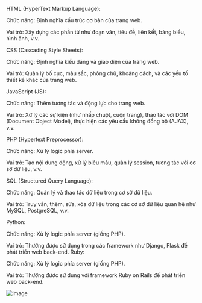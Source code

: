 HTML (HyperText Markup Language):

Chức năng: Định nghĩa cấu trúc cơ bản của trang web.


Vai trò: Xây dựng các phần tử như đoạn văn, tiêu đề, liên kết, bảng biểu, hình ảnh, v.v.


CSS (Cascading Style Sheets):

Chức năng: Định nghĩa kiểu dáng và giao diện của trang web.


Vai trò: Quản lý bố cục, màu sắc, phông chữ, khoảng cách, và các yếu tố thiết kế khác của trang web.


JavaScript (JS):

Chức năng: Thêm tương tác và động lực cho trang web.


Vai trò: Xử lý các sự kiện (như nhấp chuột, cuộn trang), thao tác với DOM (Document Object Model), thực hiện các yêu cầu không đồng bộ (AJAX), v.v.


PHP (Hypertext Preprocessor):

Chức năng: Xử lý logic phía server.


Vai trò: Tạo nội dung động, xử lý biểu mẫu, quản lý session, tương tác với cơ sở dữ liệu, v.v.


SQL (Structured Query Language):

Chức năng: Quản lý và thao tác dữ liệu trong cơ sở dữ liệu.


Vai trò: Truy vấn, thêm, sửa, xóa dữ liệu trong các cơ sở dữ liệu quan hệ như MySQL, PostgreSQL, v.v.


Python:

Chức năng: Xử lý logic phía server (giống PHP).


Vai trò: Thường được sử dụng trong các framework như Django, Flask để phát triển web back-end.
Ruby:

Chức năng: Xử lý logic phía server (giống PHP).


Vai trò: Thường được sử dụng với framework Ruby on Rails để phát triển web back-end.


![image](https://github.com/PhanTrung2012/WUP-picoctf/assets/121162586/99ebb248-3863-40d2-a8b4-fc7af70e34f7)




